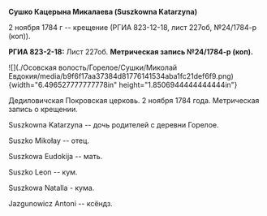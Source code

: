 **Сушко Кацерына Микалаева (Suszkowna Katarzyna)**

2 ноября 1784 г -- крещение (РГИА 823-12-18, лист 227об, №24/1784-р
(коп)).

**РГИА 823-2-18:** Лист 227об. **Метрическая запись №24/1784-р (коп).**

![](./Осовская волость/Горелое/Сушки/Миколай Евдокия/media/b9f6f17aa37384d81776141534aba1fc21def6f9.png){width="6.496527777777778in"
height="1.8506944444444444in"}

Дедиловичская Покровская церковь. 2 ноября 1784 года. Метрическая запись
о крещении.

Suszkowna Katarzyna -- дочь родителей с деревни Горелое.

Suszko Mikołay -- отец.

Suszkowa Eudokija -- мать.

Suszko Leon -- кум.

Suszkowa Natalla - кума.

Jazgunowicz Antoni -- ксёндз.
